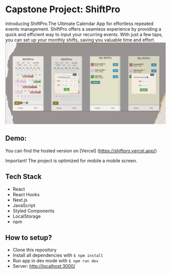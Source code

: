 # Capstone Project: ShiftPro

Introducing ShiftPro.The Ultimate Calendar App for effortless repeated events management. ShiftPro offers a seamless experience by providing a quick and efficient way to input your recurring events. With just a few taps, you can set up your monthly shifts, saving you valuable time and effort.
![Screenshots](/public/images/Updated-ShiftPro-Views.png)

## Demo:

You can find the hosted version on [Vercel] (https://shiftpro.vercel.app/)

Important! The project is optimized for mobile a mobile screen.

## Tech Stack

- React
- React Hooks
- Next.js
- JavaScript
- Styled Components
- LocalStorage
- npm

## How to setup?

- Clone this repository
- Install all dependencies with `$ npm install`
- Run app in dev mode with `$ npm run dev`
- Server: [http://localhost:3000/](http://localhost:3000/)
